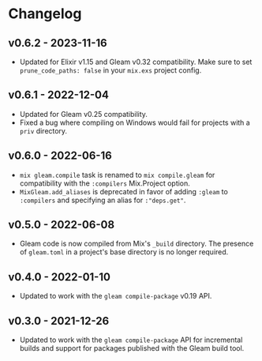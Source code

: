 # Changelog

## v0.6.2 - 2023-11-16

- Updated for Elixir v1.15 and Gleam v0.32 compatibility. Make sure to set
  `prune_code_paths: false` in your `mix.exs` project config.

## v0.6.1 - 2022-12-04

- Updated for Gleam v0.25 compatibility.
- Fixed a bug where compiling on Windows would fail for projects with a `priv`
  directory.

## v0.6.0 - 2022-06-16

- `mix gleam.compile` task is renamed to `mix compile.gleam` for compatibility
  with the `:compilers` Mix.Project option.
- `MixGleam.add_aliases` is deprecated in favor of adding `:gleam` to
  `:compilers` and specifying an alias for `:"deps.get"`.

## v0.5.0 - 2022-06-08

- Gleam code is now compiled from Mix's `_build` directory. The presence of
  `gleam.toml` in a project's base directory is no longer required.

## v0.4.0 - 2022-01-10

- Updated to work with the `gleam compile-package` v0.19 API.

## v0.3.0 - 2021-12-26

- Updated to work with the `gleam compile-package` API for incremental builds
  and support for packages published with the Gleam build tool.
